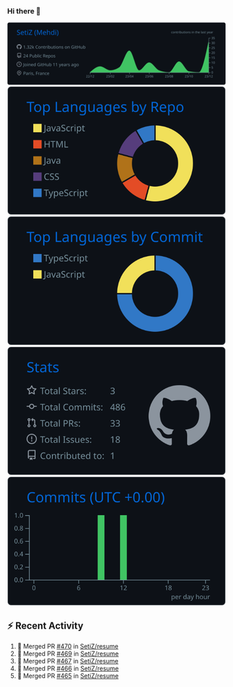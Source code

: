 ### Hi there 👋

![](https://raw.githubusercontent.com/SetiZ/SetiZ/master/profile-summary-card-output/github_dark/0-profile-details.svg)
![](https://raw.githubusercontent.com/SetiZ/SetiZ/master/profile-summary-card-output/github_dark/1-repos-per-language.svg)
![](https://raw.githubusercontent.com/SetiZ/SetiZ/master/profile-summary-card-output/github_dark/2-most-commit-language.svg)
![](https://raw.githubusercontent.com/SetiZ/SetiZ/master/profile-summary-card-output/github_dark/3-stats.svg)
![](https://raw.githubusercontent.com/SetiZ/SetiZ/master/profile-summary-card-output/github_dark/4-productive-time.svg)

## :zap: Recent Activity	

<!--START_SECTION:activity-->
1. 🎉 Merged PR [#470](https://github.com/SetiZ/resume/pull/470) in [SetiZ/resume](https://github.com/SetiZ/resume)
2. 🎉 Merged PR [#469](https://github.com/SetiZ/resume/pull/469) in [SetiZ/resume](https://github.com/SetiZ/resume)
3. 🎉 Merged PR [#467](https://github.com/SetiZ/resume/pull/467) in [SetiZ/resume](https://github.com/SetiZ/resume)
4. 🎉 Merged PR [#466](https://github.com/SetiZ/resume/pull/466) in [SetiZ/resume](https://github.com/SetiZ/resume)
5. 🎉 Merged PR [#465](https://github.com/SetiZ/resume/pull/465) in [SetiZ/resume](https://github.com/SetiZ/resume)
<!--END_SECTION:activity-->

<!--
**SetiZ/SetiZ** is a ✨ _special_ ✨ repository because its `README.md` (this file) appears on your GitHub profile.

Here are some ideas to get you started:

- 🔭 I’m currently working on ...
- 🌱 I’m currently learning ...
- 👯 I’m looking to collaborate on ...
- 🤔 I’m looking for help with ...
- 💬 Ask me about ...
- 📫 How to reach me: ...
- 😄 Pronouns: ...
- ⚡ Fun fact: ...
-->
